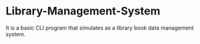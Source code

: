 # Library-Management-System

It is a basic CLI program that simulates as a library book data management system.

